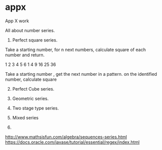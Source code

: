 # appx
App X work

All about number series.

1. Perfect square series.

Take a starting number, for n next numbers, calculate square of each number and return.

1 2 3 4 5 6
1 4 9 16 25 36

Take a  starting number , get the next number in a pattern. on the identified number, calculate square


2. Perfect Cube series.

3. Geometric series.

4. Two stage type series.

5. Mixed series

6. 

http://www.mathsisfun.com/algebra/sequences-series.html
https://docs.oracle.com/javase/tutorial/essential/regex/index.html


 
